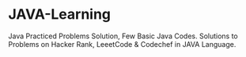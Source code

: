 # JAVA-Learning
Java Practiced Problems Solution, Few Basic Java Codes. Solutions to Problems on Hacker Rank, LeeetCode &amp; Codechef in JAVA Language.
